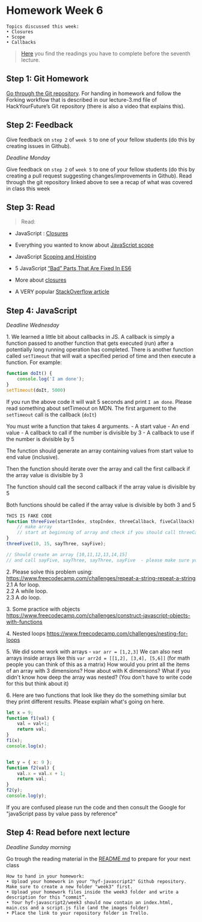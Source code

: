 # Homework Week 6

```
Topics discussed this week:
• Closures
• Scope
• Callbacks
```

>[Here](/Week6/README.md) you find the readings you have to complete before the seventh lecture.

## Step 1: Git Homework
[Go through the Git repository](https://github.com/HackYourFuture/Git/blob/master/Lecture-3.md). For handing in homework and follow the Forking workflow that is described  in our lecture-3.md  file of HackYourFuture’s Git repository (there is also a video that explains this).


## Step 2: Feedback

Give feedback on `step 2` of `week 5` to one of your fellow students (do this by creating issues in Github). 


_Deadline Monday_

Give feedback on `step 2` of `week 5` to one of your fellow students (do this by creating a pull request suggesting changes/improvements in Github).
Read through the git repository linked above to see a recap of what was covered in class this week

## Step 3: Read

>Read:
- JavaScript : [Closures](http://conceptf1.blogspot.nl/2013/11/javascript-closures.html)
- Everything you wanted to know about [JavaScript scope](https://toddmotto.com/everything-you-wanted-to-know-about-javascript-scope/)
- JavaScript [Scoping and Hoisting](http://www.adequatelygood.com/JavaScript-Scoping-and-Hoisting.html)
- 5 JavaScript [“Bad” Parts That Are Fixed In ES6](https://medium.freecodecamp.com/5-javascript-bad-parts-that-are-fixed-in-es6-c7c45d44fd81)

- More about [closures](https://www.reddit.com/r/learnjavascript/comments/1v6n8p/closure_explain_likei_am_in_high_school/?st=ixsp0mbe&sh=5526d150)
- A VERY popular [StackOverflow article](http://stackoverflow.com/questions/111102/how-do-javascript-closures-work)

## Step 4: JavaScript

_Deadline Wednesday_


1\. We learned a little bit about callbacks in JS. A callback is simply a function passed to another function that gets executed (run) after a potentially long running operation has completed. There is another function called `setTimeout` that will wait a specified period of time and then execute a function. For example: 

```js
function doIt() {
    console.log('I am done');
}
setTimeout(doIt, 5000)
```

If you run the above code it will wait 5 seconds and print `I am done`. Please read something about setTimeout on MDN. The first argument to the `setTimeout` call is the callback (`doIt`)

You must write a function that takes 4 arguments.
    - A start value 
    - An end value
    - A callback to call if the number is divisible by 3 
    - A callback to use if the number is divisible by 5

The function should generate an array containing values from start value to end value (inclusive). 


Then the function should iterate over the array and call the first callback if the array value is divisible by 3

The function should call the second callback if the array value is divisible by 5 


Both functions should be called if the array value is divisible by both 3 and 5

```js
THIS IS FAKE CODE 
function threeFive(startIndex, stopIndex, threeCallback, fiveCallback) {
    // make array 
    // start at beginning of array and check if you should call threeCallback or fiveCallback or go on to next  
}
threeFive(10, 15, sayThree, sayFive);

// Should create an array [10,11,12,13,14,15]
// and call sayFive, sayThree, sayThree, sayFive  - please make sure you see why these calls are made before you start coding
```

2\. Please solve this problem using:
https://www.freecodecamp.com/challenges/repeat-a-string-repeat-a-string  
2\.1 A for loop.  
2\.2 A while loop.  
2\.3 A do loop.  

3\. Some practice with objects 
https://www.freecodecamp.com/challenges/construct-javascript-objects-with-functions

4\. Nested loops 
https://www.freecodecamp.com/challenges/nesting-for-loops

5\. We did some work with arrays - `var arr = [1,2,3]`
We can also nest arrays inside arrays like this `var arr2d = [[1,2], [3,4], [5,6]]` (for math people you can think of this as a matrix)
How would you print all the items of an array with 3 dimensions? 
How about with K dimensions? 
What if you didn't know how deep the array was nested? (You don't have to write code for this but think about it)

6\. Here are two functions that look like they do the something similar but they print different results. Please explain what's going on here.

```js
let x = 9; 
function f1(val) { 
    val = val+1; 
    return val;
}
f1(x);
console.log(x);


let y = { x: 9 };
function f2(val) {
    val.x = val.x + 1;
    return val;
}
f2(y);
console.log(y);
```
If you are confused please run the code and then consult the Google for "javaScript pass by value pass by reference"


## Step 4: Read before next lecture

_Deadline Sunday morning_

Go trough the reading material in the [README.md](/Week6/README.md) to prepare for your next class


```
How to hand in your homework:
• Upload your homework in your "hyf-javascript2" Github repository. Make sure to create a new folder "week3" first. 
• Upload your homework files inside the week3 folder and write a description for this “commit”.
• Your hyf-javascript2/week3 should now contain an index.html, main.css and a script.js file (and the images folder)
• Place the link to your repository folder in Trello.
```
